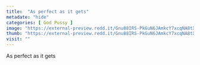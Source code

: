 ```yaml
---
title:  "As perfect as it gets"
metadate: "hide"
categories: [ God Pussy ]
image: "https://external-preview.redd.it/Gnu88IRS-PkGuN6JAmkcY7xcqNA8tXHzEnATZGbNG7I.png?auto=webp&s=7f58525248f189568170de1813382bce93f23887"
thumb: "https://external-preview.redd.it/Gnu88IRS-PkGuN6JAmkcY7xcqNA8tXHzEnATZGbNG7I.png?width=320&crop=smart&auto=webp&s=2f9f6a9e4ff99b8121a786be4368b30ae039bd6e"
visit: ""
---
```

As perfect as it gets
